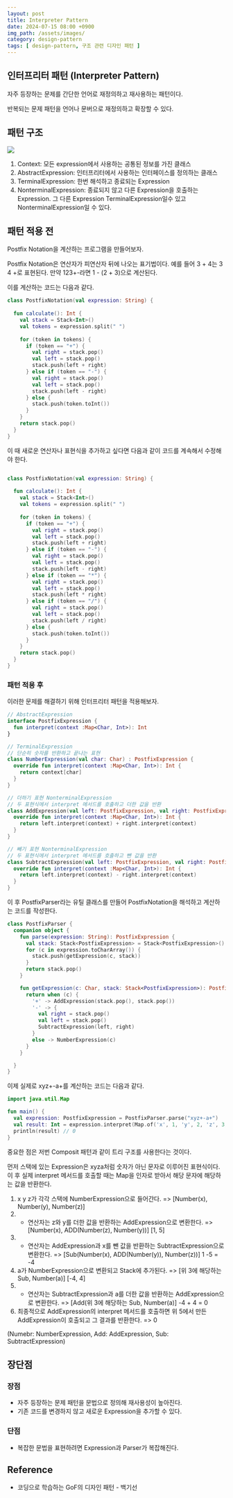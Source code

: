 ```yaml
---
layout: post
title: Interpreter Pattern
date: 2024-07-15 08:00 +0900
img_path: /assets/images/
category: design-pattern
tags: [ design-pattern, 구조 관련 디자인 패턴 ]
---
```


## 인터프리터 패턴 (Interpreter Pattern)

자주 등장하는 문제를 간단한 언어로 재정의하고 재사용하는 패턴이다. 

반복되는 문제 패턴을 언어나 문버으로 재정의하고 확장할 수 있다.

## 패턴 구조

![]({{site.url}}/assets/images/interpreter.png)

1. Context: 모든 expression에서 사용하는 공통된 정보를 가진 클래스  
2. AbstractExpression: 인터프리터에서 사용하는 인터페이스를 정의하는 클래스
3. TerminalExpression: 한번 해석하고 종료되는 Expression
4. NonterminalExpression: 종료되지 않고 다른 Expression을 호출하는 Expression. 그 다른 Expression TerminalExpression일수 있고 NonterminalExpression일 수 있다.

## 패턴 적용 전

Postfix Notation을 계산하는 프로그램을 만들어보자.

Postfix Notation은 연산자가 피연산자 뒤에 나오는 표기법이다. 예를 들어 3 + 4는 3 4 +로 표현된다. 
만약 123+-라면 1 - (2 + 3)으로 계산된다.

이를 계산하는 코드는 다음과 같다. 


```kotlin
class PostfixNotation(val expression: String) {
  
  fun calculate(): Int {
    val stack = Stack<Int>()
    val tokens = expression.split(" ")
    
    for (token in tokens) {
      if (token == "+") {
        val right = stack.pop()
        val left = stack.pop()
        stack.push(left + right)
      } else if (token == "-") {
        val right = stack.pop()
        val left = stack.pop()
        stack.push(left - right)
      } else {
        stack.push(token.toInt())
      }
    }
    return stack.pop()
  }
}
```


이 때 새로운 연산자나 표현식을 추가하고 싶다면 다음과 같이 코드를 계속해서 수정해야 한다.

```kotlin

class PostfixNotation(val expression: String) {
  
  fun calculate(): Int {
    val stack = Stack<Int>()
    val tokens = expression.split(" ")
    
    for (token in tokens) {
      if (token == "+") {
        val right = stack.pop()
        val left = stack.pop()
        stack.push(left + right)
      } else if (token == "-") {
        val right = stack.pop()
        val left = stack.pop()
        stack.push(left - right)
      } else if (token == "*") {
        val right = stack.pop()
        val left = stack.pop()
        stack.push(left * right)
      } else if (token == "/") {
        val right = stack.pop()
        val left = stack.pop()
        stack.push(left / right)
      } else {
        stack.push(token.toInt())
      }
    }
    return stack.pop()
  }
}
```

### 패턴 적용 후

이러한 문제를 해결하기 위해 인터프리터 패턴을 적용해보자.

```kotlin
// AbstractExpression
interface PostfixExpression {
  fun interpret(context :Map<Char, Int>): Int
}

// TerminalExpression 
// 단순히 숫자를 반환하고 끝나는 표현
class NumberExpression(val char: Char) : PostfixExpression {
  override fun interpret(context :Map<Char, Int>): Int {
    return context[char]
  }
}

// 더하기 표현 NonterminalExpression 
// 두 표현식에서 interpret 메서드를 호출하고 더한 값을 반환
class AddExpression(val left: PostfixExpression, val right: PostfixExpression) : PostfixExpression {
  override fun interpret(context :Map<Char, Int>): Int {
    return left.interpret(context) + right.interpret(context)
  }
}

// 빼기 표현 NonterminalExpression
// 두 표현식에서 interpret 메서드를 호출하고 뺀 값을 반환
class SubtractExpression(val left: PostfixExpression, val right: PostfixExpression) : PostfixExpression {
  override fun interpret(context :Map<Char, Int>): Int {
    return left.interpret(context) - right.interpret(context)
  }
}

```

이 후 PostfixParser라는 유틸 클래스를 만들어 PostfixNotation을 해석하고 계산하는 코드를 작성한다.

```kotlin
class PostfixParser {
  companion object {
    fun parse(expression: String): PostfixExpression {
      val stack: Stack<PostfixExpression> = Stack<PostfixExpression>()
      for (c in expression.toCharArray()) {
        stack.push(getExpression(c, stack))
      }
      return stack.pop()
    }

    fun getExpression(c: Char, stack: Stack<PostfixExpression>): PostfixExpression {
      return when (c) {
        '+' -> AddExpression(stack.pop(), stack.pop())
        '-' -> {
          val right = stack.pop()
          val left = stack.pop()
          SubtractExpression(left, right)
        }
        else -> NumberExpression(c)
      }
    }

  }
}
```

이제 실제로 xyz+-a+를 계산하는 코드는 다음과 같다.

```kotlin
import java.util.Map

fun main() {
  val expression: PostfixExpression = PostfixParser.parse("xyz+-a+")
  val result: Int = expression.interpret(Map.of('x', 1, 'y', 2, 'z', 3, 'a', 4))
  println(result) // 0
}

```

중요한 점은 저번 Composit 패턴과 같이 트리 구조를 사용한다는 것이다. 

먼저 스택에 있는 Expression은 xyza처럼 숫자가 아닌 문자로 이루어진 표현식이다. 이 후 실제 interpret 메서드를 호출할 때는 Map을 인자로 받아서 해당 문자에 해당하는 값을 반환한다.


1. x y z가 각각 스택에 NumberExpression으로 들어간다. => [Number(x), Number(y), Number(z)]
2. + 연산자는 z와 y를 더한 값을 반환하는 AddExpression으로 변환한다. => [Number(x), ADD(Number(z), Number(y))] [1, 5]
3. - 연산자는 AddExpression과 x를 뺀 값을 반환하는 SubtractExpression으로 변환한다. => [Sub(Number(x), ADD(Number(y)), Number(z))] 1 -5 = -4  
4. a가 NumberExpression으로 변환되고 Stack에 추가된다. => [위 3에 해당하는 Sub, Number(a)] [-4, 4]
5. + 연산자는 SubtractExpression과 a를 더한 값을 반환하는 AddExpression으로 변환한다. => [Add(위 3에 해당하는 Sub, Number(a)] -4 + 4 = 0 
6. 최종적으로 AddExpression의 interpret 메서드를 호출하면 위 5에서 만든 AddExpression이 호출되고 그 결과를 반환한다. => 0

(Numebr: NumberExpression, Add: AddExpression, Sub: SubtractExpression)


## 장단점

### 장점

- 자주 등장하는 문제 패턴을 문법으로 정의해 재사용성이 높아진다.
- 기존 코드를 변경하지 않고 새로운 Expression을 추가할 수 있다.

### 단점

- 복잡한 문법을 표현하려면 Expression과 Parser가 복잡해진다.

## Reference

- 코딩으로 학습하는 GoF의 디자인 패턴 - 백기선




